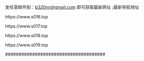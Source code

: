 发任意邮件到：b320nn@gmail.com 即可获取最新网址 ;最新导航地址
<p></p>
https://www.s016.top
<p></p>
https://www.s017.top
<p></p>
https://www.s018.top
<p></p>
https://www.s019.top
<p></p>
 
<p></p>
#####################################
 
